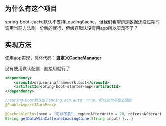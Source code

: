 ## 为什么有这个项目
spring-boot-cache默认不支持LoadingCache，但我们希望的是数据还没过期时调用当前方法刷一份新的就行，但缓存默认没有用aop所以实现不了？


## 实现方法
使用aop实现，具体代码：[**自定义CacheManager**](src/main/java/yongfa365/config/CaffeineConfig.java)

没有使用默认配置，直接用就行了

```xml
<dependency>
	<groupId>org.springframework.boot</groupId>
	<artifactId>spring-boot-starter-aop</artifactId>
</dependency>

```
```java
//spring-boot默认加了spring.aop.auto: true，所以这句不是必须的
@EnableAspectJAutoProxy
```

```java
@CacheablePlus(name = "可以不要", expireAfterWrite = 20, refreshAfterWrite = 5, maximumSize = 1000, recordStats = true)
String getDataWithCaffeineLoadingCache(String input) {...}
```

